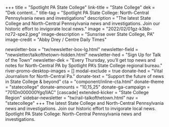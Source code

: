 +++
title = "Spotlight PA State College"
link-title = "State College"
dek = "Dek content…"
title-tag = "Spotlight PA State College: North-Central Pennsylvania news and investigations"
description = "The latest State College and North-Central Pennsylvania news and investigations. Join our historic effort to invigorate local news."
image = "2022/02/01gz-k3bb-nz72-spe2.jpeg"
image-description = "Sunsrise over State College, PA"
image-credit = "Abby Drey / Centre Daily Times"

newsletter-box = "tw/newsletter-box-lg.html"
newsletter-field = "newsletter/talkofthetown-hidden.html"
newsletter-hed = "Sign Up for Talk of the Town"
newsletter-dek = "Every Thursday, you’ll get top news and notes for North-Central PA by Spotlight PA’s State College regional bureau."
river-promo-desktop-images = []
modal-exclude = true
donate-hed = "Vital Journalism for North-Central Pa."
donate-text = "Support the future of news in State College & beyond"
cta = "component/inline-cta.html"
donate-theme = "statecollege"
donate-amounts = "10,15,25"
donate-ga-campaign = "701Dn000000Ygq1IAC"
[cascade]
extended-kicker = "State College Region"
sidebar-newsletter = "tw/rail-talkofthetown.html"
nav = "statecollege"
+++
The latest State College and North-Central Pennsylvania news and investigations. Join our historic effort to invigorate local news. Spotlight PA State College: North-Central Pennsylvania news and investigations.